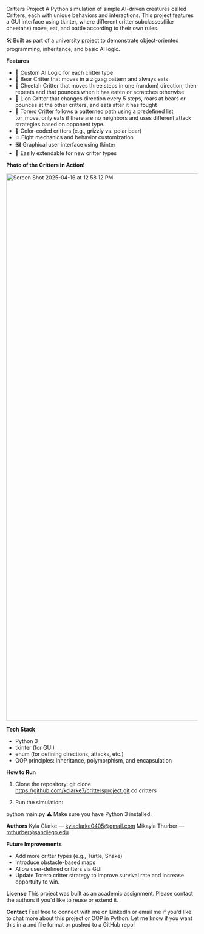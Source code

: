 Critters Project
A Python simulation of simple AI-driven creatures called Critters, each with unique behaviors and interactions.
This project features a GUI interface using tkinter, where different critter subclasses(like cheetahs)
move, eat, and battle according to their own rules.

🛠️ Built as part of a university project to demonstrate object-oriented programming, inheritance, and basic AI logic.

**Features**
   - 🧠 Custom AI Logic for each critter type
   - 🐻 Bear Critter that moves in a zigzag pattern and always eats
   - 🐆 Cheetah Critter that moves three steps in one (random) direction, then repeats
   and that pounces when it has eaten or scratches otherwise
   - 🦁 Lion Critter that changes direction every 5 steps, roars at bears or pounces
   at the other critters, and eats after it has fought
   - 🕺 Torero Critter follows a patterned path using a predefined list tor_move,
   only eats if there are no neighbors and uses different attack strategies based
   on opponent type.
   - 🎨 Color-coded critters (e.g., grizzly vs. polar bear)
   - 💥 Fight mechanics and behavior customization
   - 🖼️ Graphical user interface using tkinter
   - 🔁 Easily extendable for new critter types

**Photo of the Critters in Action!**

<img width="1440" alt="Screen Shot 2025-04-16 at 12 58 12 PM" src="https://github.com/user-attachments/assets/5b2808b5-d9c2-4115-8abc-34b615b7073c" />


**Tech Stack**
- Python 3
- tkinter (for GUI)
- enum (for defining directions, attacks, etc.)
- OOP principles: inheritance, polymorphism, and encapsulation

**How to Run**
1. Clone the repository:
   git clone https://github.com/kclarke7/crittersproject.git
   cd critters

2. Run the simulation:

python main.py
⚠️ Make sure you have Python 3 installed.

**Authors**
Kyla Clarke — kylaclarke0405@gmail.com
Mikayla Thurber — mthurber@sandiego.edu

**Future Improvements**
- Add more critter types (e.g., Turtle, Snake)
- Introduce obstacle-based maps
- Allow user-defined critters via GUI
- Update Torero critter strategy to improve survival rate
  and increase opportuity to win.

**License**
This project was built as an academic assignment. Please contact the authors if you'd like to reuse or extend it.

**Contact**
Feel free to connect with me on LinkedIn or email me if you'd like to chat more about this project or OOP in Python.
Let me know if you want this in a .md file format or pushed to a GitHub repo!
